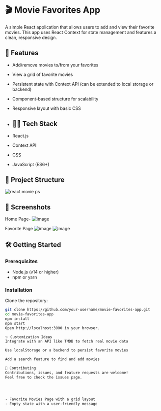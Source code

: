# 🎬 Movie Favorites App

A simple React application that allows users to add and view their favorite movies. This app uses React Context for state management and features a clean, responsive design.

## 🚀 Features

- Add/remove movies to/from your favorites
- View a grid of favorite movies
- Persistent state with Context API (can be extended to local storage or backend)
- Component-based structure for scalability
- Responsive layout with basic CSS
  
- ## 🧑‍💻 Tech Stack

- React.js
- Context API
- CSS
- JavaScript (ES6+)

## 📁 Project Structure
![react movie ps](https://github.com/user-attachments/assets/45a4b21e-ee66-4a41-b5d8-0b384bcdbd81)


## 📸 Screenshots
Home Page-
![image](https://github.com/user-attachments/assets/14faa6cc-aa1c-4793-8316-cf0d6aa661fb)

Favorite Page
![image](https://github.com/user-attachments/assets/06f7811d-c01b-4e3e-a2ac-83c6f92239d0)
![image](https://github.com/user-attachments/assets/1a88f716-1995-4d21-846e-80ffac498321)

## 🛠️ Getting Started

### Prerequisites

- Node.js (v14 or higher)
- npm or yarn

### Installation

 Clone the repository:
   ```bash
   git clone https://github.com/your-username/movie-favorites-app.git
   cd movie-favorites-app
   npm install
   npm start
   Open http://localhost:3000 in your browser.

✨ Customization Ideas
Integrate with an API like TMDB to fetch real movie data

Use localStorage or a backend to persist favorite movies

Add a search feature to find and add movies

🤝 Contributing
Contributions, issues, and feature requests are welcome!
Feel free to check the issues page.




- Favorite Movies Page with a grid layout
- Empty state with a user-friendly message
